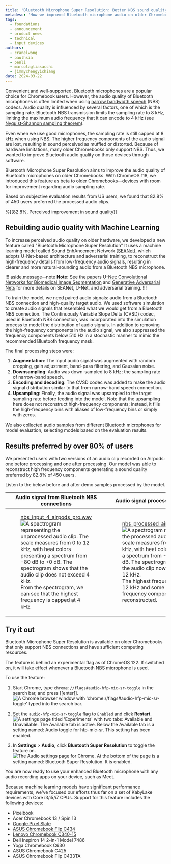 ```yaml
---
title: 'Bluetooth Microphone Super Resolution: Better NBS sound quality through machine learning'
metadesc: 'How we improved Bluetooth microphone audio on older Chromebooks using AI/ML upscaling.'
tags:
  - foundations
  - announcement
  - product news
  - technical
  - input devices
authors:
  - cranelwong
  - paulhsia
  - penli
  - marcotagliasacchi
  - jimmychengyichiang
date: 2024-03-22
---
```


Convenient and well-supported, Bluetooth microphones are a popular choice for Chromebook users. However, the audio quality of Bluetooth microphones is often limited when using [narrow bandwidth speech](https://www.bluetooth.com/specifications/specs/hands-free-profile-1-8/) (NBS) codecs. Audio quality is influenced by several factors, one of which is the sampling rate. Bluetooth NBS transmission limits the sampling rate to 8 kHz, limiting the maximum audio frequency that it can encode to 4 kHz (see [Nyquist-Shannon sampling theorem](https://en.wikipedia.org/wiki/Nyquist%E2%80%93Shannon_sampling_theorem)).

Even when we use good microphones, the sampling rate is still capped at 8 kHz when using NBS. The higher frequency components of the audio signal are lost, resulting in sound perceived as muffled or distorted. Because of hardware limitations, many older Chromebooks only support NBS. Thus, we wanted to improve Bluetooth audio quality on those devices through software.

Bluetooth Microphone Super Resolution aims to improve the audio quality of Bluetooth microphones on older Chromebooks. With ChromeOS 118, we introduced this feature as beta to older Chromebooks—devices with room for improvement regarding audio sampling rate.

Based on subjective evaluation results from US users, we found that 82.8% of 450 users preferred the processed audio clips.

%[(82.8%, Perceived improvement in sound quality)]

## Rebuilding audio quality with Machine Learning

To increase perceived audio quality on older hardware, we developed a new feature called "Bluetooth Microphone Super Resolution" It uses a machine learning model called Sound EnhAncement Network ([SEANet](https://arxiv.org/abs/2009.02095)), which adopts U-Net-based architecture and adversarial training, to reconstruct the high-frequency details from low-frequency audio signals, resulting in clearer and more natural-sounding audio from a Bluetooth NBS microphone.

!!! aside.message--note
**Note:** See the papers [U-Net: Convolutional Networks for Biomedical Image Segmentation](https://arxiv.org/abs/1505.04597) and [Generative Adversarial Nets](https://arxiv.org/pdf/1406.2661.pdf) for more details on SEANet, U-Net, and adversarial training.
!!!

To train the model, we need paired audio signals: audio from a Bluetooth NBS connection and high-quality target audio. We used software simulation to create audio signals that resembled what we would get from a Bluetooth NBS connection. The Continuously Variable Slope Delta (CVSD) codec, used in Bluetooth NBS connection, was incorporated into the simulation process to model the distribution of audio signals. In addition to removing the high-frequency components in the audio signal, we also suppressed the frequency components below 510 Hz in a stochastic manner to mimic the recommended Bluetooth frequency mask.

The final processing steps were:

1.  **Augmentation**: The input audio signal was augmented with random cropping, gain adjustment, band-pass filtering, and Gaussian noise.
1.  **Downsampling**: Audio was down-sampled to 8 kHz; the sampling rate of narrow-band speech.
1.  **Encoding and decoding**: The CVSD codec was added to make the audio signal distribution similar to that from narrow-band speech connection.
1.  **Upsampling**: Finally, the audio signal was upsampled to the target sampling rate before feeding into the model. Note that the upsampling here does not reconstruct high-frequency components; instead, it fills the high-frequency bins with aliases of low-frequency bins or simply with zeros.

We also collected audio samples from different Bluetooth microphones for model evaluation, selecting models based on the evaluation results.

## Results preferred by over 80% of users

We presented users with two versions of an audio clip recorded on Airpods: one before processing and one after processing. Our model was able to reconstruct high frequency components generating a sound quality preferred by 82.8% of 450 users.

Listen to the below before and after demo samples processed by the model.

<table>
  <thead>
    <tr>
      <th>Audio signal from Bluetooth NBS connections</th>
      <th>Audio signal processed by the model</th>
    </tr>
  </thead>
  <tbody>
    <tr>
      <td>
        <figure>
            <a href="https://firebasestorage.googleapis.com/v0/b/cros-staging.appspot.com/o/posts%2Fbluetooth-nbs%2Fnbs_input_4_airpods_pro.wav?alt=media">nbs_input_4_airpods_pro.wav</a>
            <img src="ix://posts/bluetooth-nbs/Inline-2.png" alt="A spectrogram representing the unprocessed audio clip. The scale measures from 0 to 12 kHz, with heat colors presenting a spectrum from -80 dB to +0 dB. The spectrogram shows that the audio clip does not exceed 4 kHz.">
            <figcaption>From the spectrogram, we can see that the highest frequency is capped at 4 kHz.</figcaption>
        </figure>
        </td>
        <td>
        <figure>
            <a href="https://firebasestorage.googleapis.com/v0/b/cros-staging.appspot.com/o/posts%2Fbluetooth-nbs%2Fnbs_processed_4_airpods_pro.wav?alt=media">nbs_processed_airpods_pro.wav</a>
        <img src="ix://posts/bluetooth-nbs/Inline-3.png" alt="A spectrogram representing the processed audio clip. The scale measures from 0 to 12 kHz, with heat colors presenting a spectrum from -80 dB to +0 dB. The spectrogram shows that the audio clip now peaks up to 12 kHz.">
        <figcaption>The highest frequency becomes 12 kHz and some of the higher frequency components are reconstructed.</figcaption>
        </figure>
    </td>
    </tr>
  </tbody>
</table>

## Try it out

Bluetooth Microphone Super Resolution is available on older Chromebooks that only support NBS connections and have sufficient computing resources.

The feature is behind an experimental flag as of ChromeOS 122. If switched on, it will take effect whenever a Bluetooth NBS microphone is used.

To use the feature:

1.  Start Chrome, type `chrome://flags#audio-hfp-mic-sr-toggle` in the search bar, and press [[enter]].
    ![A Chrome browser window with 'chrome://flags#audio-hfp-mic-sr-toggle' typed into the search bar.](ix://posts/bluetooth-nbs/Inline-4.png)

2.  Set the `audio-hfp-mic-sr-toggle` flag to `Enabled` and click **Restart**.
    ![A settings page titled 'Experiments' with two tabs: Available and Unavailable. The Available tab is active. Below the Available tab is a setting named: Audio toggle for hfp-mic-sr. This setting has been enabled.](ix://posts/bluetooth-nbs/Inline-5.png)

3.  In **Settings** > **Audio**, click **Bluetooth Super Resolution** to toggle the feature on.
    ![The Audio settings page for Chrome. At the bottom of the page is a setting named: Bluetooth Super Resolution. It is enabled.](ix://posts/bluetooth-nbs/Inline-6.png)

You are now ready to use your enhanced Bluetooth microphone with any audio recording apps on your device, such as Meet.

Because machine learning models have significant performance requirements, we've focused our efforts thus far on a set of KabyLake devices with Core i3/i5/i7 CPUs. Support for this feature includes the following devices:

- Pixelbook
- Acer Chromebook 13 / Spin 13
- [Google Pixel Slate](https://support.google.com/pixelslate/answer/9131383?hl=en)
- [ASUS Chromebook Flip C434](https://www.asus.com/us/Commercial-Laptops/ASUS-Chromebook-Flip-C434TA/)
- [Lenovo Chromebook C340-15](https://www.lenovo.com/us/en/laptops/lenovo/student-chromebooks/Lenovo-Chromebook-C340-15/p/88LGCC31290)
- Dell Inspiron 14 2-in-1 Model 7486
- Yoga Chromebook C630
- ASUS Chromebook C425
- ASUS Chromebook Flip C433TA
